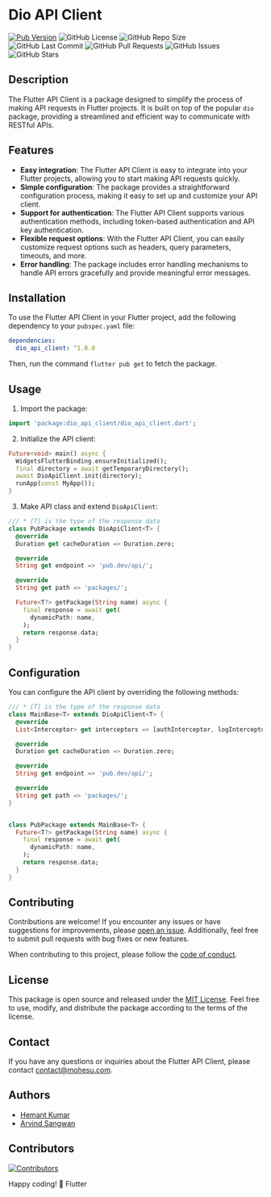 # Dio API Client

[![Pub Version](https://img.shields.io/pub/v/dio_api_client?color=blue)](https://pub.dev/packages/dio_api_client)
![GitHub License](https://img.shields.io/github/license/mohesu/dio_api_client)
![GitHub Repo Size](https://img.shields.io/github/repo-size/mohesu/dio_api_client)
![GitHub Last Commit](https://img.shields.io/github/last-commit/mohesu/dio_api_client)
![GitHub Pull Requests](https://img.shields.io/github/issues-pr/mohesu/dio_api_client)
![GitHub Issues](https://img.shields.io/github/issues/mohesu/dio_api_client)
![GitHub Stars](https://img.shields.io/github/stars/mohesu/dio_api_client?style=social)

## Description

The Flutter API Client is a package designed to simplify the process of making API requests in Flutter projects. It is built on top of the popular `dio` package, providing a streamlined and efficient way to communicate with RESTful APIs.

## Features

- **Easy integration**: The Flutter API Client is easy to integrate into your Flutter projects, allowing you to start making API requests quickly.
- **Simple configuration**: The package provides a straightforward configuration process, making it easy to set up and customize your API client.
- **Support for authentication**: The Flutter API Client supports various authentication methods, including token-based authentication and API key authentication.
- **Flexible request options**: With the Flutter API Client, you can easily customize request options such as headers, query parameters, timeouts, and more.
- **Error handling**: The package includes error handling mechanisms to handle API errors gracefully and provide meaningful error messages.

## Installation

To use the Flutter API Client in your Flutter project, add the following dependency to your `pubspec.yaml` file:

```yaml
dependencies:
  dio_api_client: ^1.0.0
```

Then, run the command `flutter pub get` to fetch the package.

## Usage

1. Import the package:

```dart
import 'package:dio_api_client/dio_api_client.dart';
```

2. Initialize the API client:

```dart
Future<void> main() async {
  WidgetsFlutterBinding.ensureInitialized();
  final directory = await getTemporaryDirectory();
  await DioApiClient.init(directory);
  runApp(const MyApp());
}
```

3. Make API class and extend `DioApiClient`:

```dart
/// * [T] is the type of the response data
class PubPackage extends DioApiClient<T> {
  @override
  Duration get cacheDuration => Duration.zero;

  @override
  String get endpoint => 'pub.dev/api/';

  @override
  String get path => 'packages/';

  Future<T?> getPackage(String name) async {
    final response = await get(
      dynamicPath: name,
    );
    return response.data;
  }
}

```

## Configuration

You can configure the API client by overriding the following methods:

```dart
/// * [T] is the type of the response data
class MainBase<T> extends DioApiClient<T> {
  @override
  List<Interceptor> get interceptors => [authInterceptor, logInterceptor];

  @override
  Duration get cacheDuration => Duration.zero;

  @override
  String get endpoint => 'pub.dev/api/';

  @override
  String get path => 'packages/';
}


class PubPackage extends MainBase<T> {
  Future<T?> getPackage(String name) async {
    final response = await get(
      dynamicPath: name,
    );
    return response.data;
  }
}
```

## Contributing

Contributions are welcome! If you encounter any issues or have suggestions for improvements, please [open an issue](https://github.com/mohesu/dio_api_client/issues). Additionally, feel free to submit pull requests with bug fixes or new features.

When contributing to this project, please follow the [code of conduct](https://github.com/mohesu/dio_api_client/blob/main/code_of_conduct.md).

## License

This package is open source and released under the [MIT License](https://github.com/mohesu/dio_api_client/blob/main/LICENSE). Feel free to use, modify, and distribute the package according to the terms of the license.

## Contact

If you have any questions or inquiries about the Flutter API Client, please contact [contact@mohesu.com](mailto:contact@mohesu.com).

## Authors

- [Hemant Kumar](https://github.com/heman4t)
- [Arvind Sangwan](https://github.com/rvndsngwn)

## Contributors

[![Contributors](https://contributors-img.web.app/image?repo=mohesu/dio_api_client)](https://github.com/mohesu/dio_api_client/graphs/contributors)

Happy coding! 💙 Flutter
